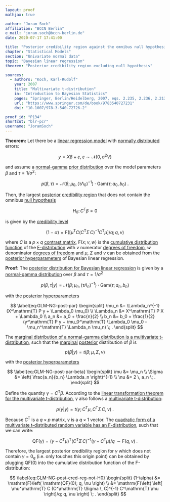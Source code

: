 ```yaml
---
layout: proof
mathjax: true

author: "Joram Soch"
affiliation: "BCCN Berlin"
e_mail: "joram.soch@bccn-berlin.de"
date: 2020-07-17 17:41:00

title: "Posterior credibility region against the omnibus null hypothesis for Bayesian linear regression"
chapter: "Statistical Models"
section: "Univariate normal data"
topic: "Bayesian linear regression"
theorem: "Posterior credibility region excluding null hypothesis"

sources:
  - authors: "Koch, Karl-Rudolf"
    year: 2007
    title: "Multivariate t-distribution"
    in: "Introduction to Bayesian Statistics"
    pages: "Springer, Berlin/Heidelberg, 2007, eqs. 2.235, 2.236, 2.213, 2.210, 2.211, 2.183"
    url: "https://www.springer.com/de/book/9783540727231"
    doi: "10.1007/978-3-540-72726-2"

proof_id: "P134"
shortcut: "blr-pcr"
username: "JoramSoch"
---
```



**Theorem:** Let there be a [linear regression model](/D/mlr) with [normally distributed](/D/mvn) errors:

$$ \label{eq:GLM}
y = X \beta + \varepsilon, \; \varepsilon \sim \mathcal{N}(0, \sigma^2 V)
$$

and assume a [normal-gamma](/D/ng) [prior distribution](/D/prior) over the model parameters $\beta$ and $\tau = 1/\sigma^2$:

$$ \label{eq:GLM-NG-prior}
p(\beta,\tau) = \mathcal{N}(\beta; \mu_0, (\tau \Lambda_0)^{-1}) \cdot \mathrm{Gam}(\tau; a_0, b_0) \; .
$$

Then, the largest [posterior](/D/post) [credibility region](/D/cr) that does not contain the omnibus [null hypothesis](/D/h0)

$$ \label{eq:GLM-H0}
\mathrm{H}_0: \, C^\mathrm{T} \beta = 0
$$

is given by the [credibility level](/D/cr)

$$ \label{eq:GLM-NG-PCR}
(1-\alpha) = \mathrm{F}\left( \left[ \mu^\mathrm{T} C (C^\mathrm{T} \Sigma \, C)^{-1} C^\mathrm{T} \mu \right]/q; q, \nu \right)
$$

where $C$ is a $p \times q$ [contrast matrix](/D/con), $\mathrm{F}(x; v, w)$ is the [cumulative distribution function](/D/cdf) of the [F-distribution](/D/f) with $v$ numerator [degrees of freedom](/D/dof), $w$ denominator [degrees of freedom](/D/dof) and $\mu$, $\Sigma$ and $\nu$ can be obtained from the [posterior hyperparameters](/D/post) of Bayesian linear regression.


**Proof:** The [posterior distribution for Bayesian linear regression](/P/blr-post) is given by a [normal-gamma distribution](/D/ng) over $\beta$ and $\tau = 1/\sigma^2$

$$ \label{eq:GLM-NG-post}
p(\beta,\tau|y) = \mathcal{N}(\beta; \mu_n, (\tau \Lambda_n)^{-1}) \cdot \mathrm{Gam}(\tau; a_n, b_n)
$$

with the [posterior hyperparameters](/D/post)

$$ \label{eq:GLM-NG-post-par}
\begin{split}
\mu_n &= \Lambda_n^{-1} (X^\mathrm{T} P y + \Lambda_0 \mu_0) \\
\Lambda_n &= X^\mathrm{T} P X + \Lambda_0 \\
a_n &= a_0 + \frac{n}{2} \\
b_n &= b_0 + \frac{1}{2} (y^\mathrm{T} P y + \mu_0^\mathrm{T} \Lambda_0 \mu_0 - \mu_n^\mathrm{T} \Lambda_n \mu_n) \; .
\end{split}
$$

The [marginal distribution of a normal-gamma distribution is a multivariate t-distribution](/P/ng-marg), such that the [marginal](/D/dist-marg) [posterior](/D/post) distribution of $\beta$ is

$$ \label{eq:GLM-NG-post-beta}
p(\beta|y) = t(\beta; \mu, \Sigma, \nu)
$$

with the [posterior hyperparameters](/D/post)

$$ \label{eq:GLM-NG-post-par-beta}
\begin{split}
\mu &= \mu_n \\
\Sigma &= \left( \frac{a_n}{b_n} \Lambda_n \right)^{-1} \\
\nu &= 2 \, a_n \; .
\end{split}
$$

Define the quantity $\gamma = C^\mathrm{T} \beta$. According to the [linear transformation theorem for the multivariate t-distribution](/P/mvt-ltt), $\gamma$ also follows a [multivariate t-distribution](/D/mvt):

$$ \label{eq:GLM-NG-post-gamma}
p(\gamma|y) = t(\gamma; C^\mathrm{T} \mu, C^\mathrm{T} \Sigma \, C, \nu) \; .
$$

Because $C^\mathrm{T}$ is a $q \times p$ matrix, $\gamma$ is a $q \times 1$ vector. The [quadratic form of a multivariate t-distributed random variable has an F-distribution](/P/mvt-f), such that we can write:

$$ \label{eq:GLM-NG-post-qf}
\mathrm{QF}(\gamma) = (\gamma - C^\mathrm{T} \mu)^\mathrm{T} (C^\mathrm{T} \Sigma \, C)^{-1} (\gamma - C^\mathrm{T} \mu) /q \, \sim \mathrm{F}(q,\nu) \; .
$$

Therefore, the largest posterior credibility region for $\gamma$ which does not contain $\gamma = 0_q$ (i.e. only touches this origin point) can be obtained by plugging $\mathrm{QF}(0)$ into the cumulative distribution function of the F-distribution:

$$ \label{eq:GLM-NG-post-cred-reg-not-H0}
\begin{split}
(1-\alpha) &= \mathrm{F}\left( \mathrm{QF}(0); q, \nu \right) \\
&= \mathrm{F}\left( \left[ \mu^\mathrm{T} C (C^\mathrm{T} \Sigma \, C)^{-1} C^\mathrm{T} \mu \right]/q; q, \nu \right) \; .
\end{split}
$$